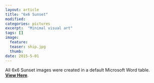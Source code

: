 ```yaml
---
layout: article
title: "6x6 Sunset"
modified:
categories: pictures
excerpt:  "Minimal visual art"
tags: []
image:
  feature:
  teaser: ship.jpg
  thumb:
date: 2015-5-01
---
```

All 6x6 Sunset images were created in a default Microsoft Word table.    
[**View Here**](https://drive.google.com/folderview?id=0ByNSDE0eceDFfmxPeVNwRTlIc0FwTjRHRXFhTVhnd1lHbWJtZ204cUE3TDI5M292cGU2ODQ&usp=sharing).
